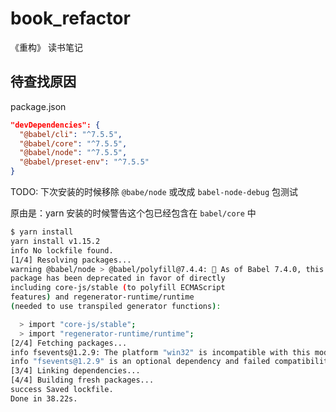 # book_refactor
《重构》 读书笔记

## 待查找原因

package.json
```json
"devDependencies": {
  "@babel/cli": "^7.5.5",
  "@babel/core": "^7.5.5",
  "@babel/node": "^7.5.5",
  "@babel/preset-env": "^7.5.5"
}
```

TODO: 下次安装的时候移除 `@babe/node` 或改成 `babel-node-debug` 包测试

原由是：yarn 安装的时候警告这个包已经包含在 `babel/core` 中

```bash
$ yarn install
yarn install v1.15.2
info No lockfile found.
[1/4] Resolving packages...
warning @babel/node > @babel/polyfill@7.4.4: 🚨 As of Babel 7.4.0, this
package has been deprecated in favor of directly
including core-js/stable (to polyfill ECMAScript
features) and regenerator-runtime/runtime
(needed to use transpiled generator functions):

  > import "core-js/stable";
  > import "regenerator-runtime/runtime";
[2/4] Fetching packages...
info fsevents@1.2.9: The platform "win32" is incompatible with this module.
info "fsevents@1.2.9" is an optional dependency and failed compatibility check. Excluding it from installation.
[3/4] Linking dependencies...
[4/4] Building fresh packages...
success Saved lockfile.
Done in 38.22s.
```
